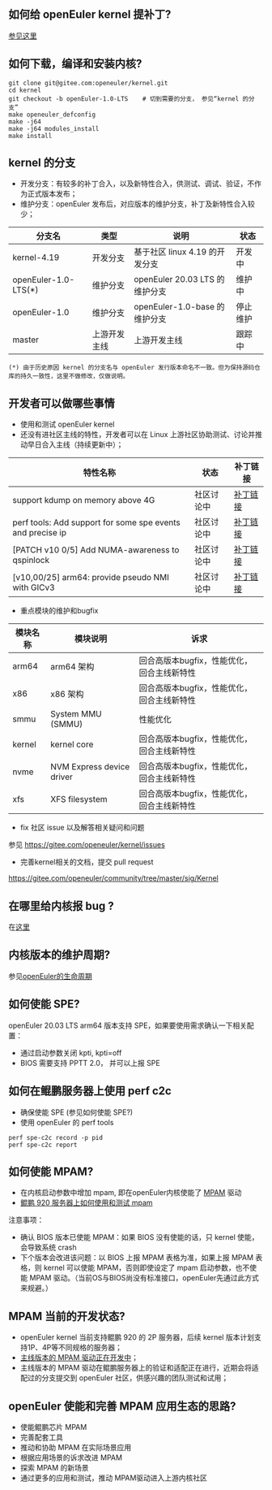 ## 如何给 openEuler kernel 提补丁?

[参见这里](https://gitee.com/openeuler/kernel/blob/openEuler-1.0-LTS/README)

## 如何下载，编译和安装内核?

```
git clone git@gitee.com:openeuler/kernel.git
cd kernel
git checkout -b openEuler-1.0-LTS    # 切到需要的分支， 参见“kernel 的分支”
make openeuler_defconfig
make -j64 
make -j64 modules_install
make install
```

## kernel 的分支

- 开发分支：有较多的补丁合入，以及新特性合入，供测试、调试、验证，不作为正式版本发布；
- 维护分支：openEuler 发布后，对应版本的维护分支，补丁及新特性合入较少；

|分支名|类型|说明|状态|
|-----|----|----|----|
|kernel-4.19|开发分支|基于社区 linux 4.19 的开发分支|开发中|
|openEuler-1.0-LTS(*)|维护分支|openEuler 20.03 LTS 的维护分支|维护中|
|openEuler-1.0|维护分支|openEuler-1.0-base 的维护分支|停止维护|
|master|上游开发主线|上游开发主线|跟踪中|

```(*) 由于历史原因 kernel 的分支名与 openEuler 发行版本命名不一致。但为保持源码仓库的持久一致性，这里不做修改，仅做说明。```

## 开发者可以做哪些事情

- 使用和测试 openEuler kernel
- 还没有进社区主线的特性，开发者可以在 Linux 上游社区协助测试、讨论并推动早日合入主线（持续更新中）；

|特性名称|状态|补丁链接|
|-------|----|-------|
|support kdump on memory above 4G|社区讨论中|[补丁链接](https://patchwork.kernel.org/cover/11308463/)|
|perf tools: Add support for some spe events and precise ip|社区讨论中|[补丁链接](https://patchwork.kernel.org/cover/11348573/)|
|[PATCH v10 0/5] Add NUMA-awareness to qspinlock|社区讨论中|[补丁链接](https://lkml.org/lkml/2020/4/3/1022)|
|[v10,00/25] arm64: provide pseudo NMI with GICv3|社区讨论中|[补丁链接](https://patchwork.kernel.org/cover/10790737/)|

- 重点模块的维护和bugfix

|模块名称|模块说明|诉求|
|-------|-------|----|
|arm64|arm64 架构|回合高版本bugfix，性能优化，回合主线新特性|
|x86|x86 架构|回合高版本bugfix，性能优化，回合主线新特性|
|smmu|System MMU (SMMU)|性能优化|
|kernel|kernel core|回合高版本bugfix，性能优化，回合主线新特性|
|nvme|NVM Express device driver|回合高版本bugfix，性能优化，回合主线新特性|
|xfs|XFS filesystem|回合高版本bugfix，性能优化，回合主线新特性|

- fix 社区 issue 以及解答相关疑问和问题

参见 https://gitee.com/openeuler/kernel/issues

- 完善kernel相关的文档，提交 pull request

https://gitee.com/openeuler/community/tree/master/sig/Kernel

## 在哪里给内核报 bug ?

在[这里](https://gitee.com/openeuler/kernel/issues)

## 内核版本的维护周期?

参见[openEuler的生命周期](http://blog.openeuler.org/post/wangxun/openeuler-lifecycle/)

## 如何使能 SPE?

openEuler 20.03 LTS arm64 版本支持 SPE，如果要使用需求确认一下相关配置：
- 通过启动参数关闭 kpti, kpti=off
- BIOS 需要支持 PPTT 2.0， 并可以上报 SPE

## 如何在鲲鹏服务器上使用 perf c2c

- 确保使能 SPE (参见如何使能 SPE?)
- 使用 openEuler 的 perf tools
```
perf spe-c2c record -p pid
perf spe-c2c report
```

## 如何使能 MPAM?

- 在内核启动参数中增加 mpam, 即在openEuler内核使能了 [MPAM](./mpam.md) 驱动
- [鲲鹏 920 服务器上如何使用和测试 mpam](./mpam.md)

注意事项：
- 确认 BIOS 版本已使能 MPAM：如果 BIOS 没有使能的话，只 kernel 使能，会导致系统 crash
- 下个版本会改进该问题：以 BIOS 上报 MPAM 表格为准，如果上报 MPAM 表格，则 kernel 可以使能 MPAM，否则即使设定了 mpam 启动参数，也不使能 MPAM 驱动。（当前OS与BIOS尚没有标准接口，openEuler先通过此方式来规避。）

## MPAM 当前的开发状态?

- openEuler kernel 当前支持鲲鹏 920 的 2P 服务器，后续 kernel 版本计划支持1P、4P等不同规格的服务器；
- [主线版本的 MPAM 驱动正在开发中](http://www.linux-arm.org/git?p=linux-jm.git;a=summary)；
- 主线版本的 MPAM 驱动在鲲鹏服务器上的验证和适配正在进行，近期会将适配过的分支提交到 openEuler 社区，供感兴趣的团队测试和试用；

## openEuler 使能和完善 MPAM 应用生态的思路?
- 使能鲲鹏芯片 MPAM
- 完善配套工具
- 推动和协助 MPAM 在实际场景应用
- 根据应用场景的诉求改进 MPAM
- 探索 MPAM 的新场景
- 通过更多的应用和测试，推动 MPAM驱动进入上游内核社区